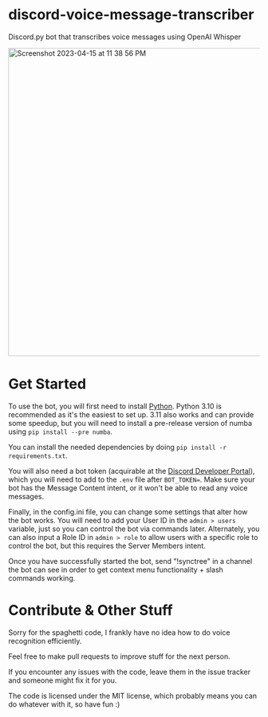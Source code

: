 # discord-voice-message-transcriber
Discord.py bot that transcribes voice messages using OpenAI Whisper

<img width="618" alt="Screenshot 2023-04-15 at 11 38 56 PM" src="https://user-images.githubusercontent.com/44641166/232242082-af33cc32-e479-4bf8-aef6-80e6f3453226.png">

# Get Started

To use the bot, you will first need to install [Python](https://python.org). Python 3.10 is recommended as it's the easiest to set up. 3.11 also works and can provide some speedup, but you will need to install a pre-release version of numba using `pip install --pre numba`.

You can install the needed dependencies by doing `pip install -r requirements.txt`.

You will also need a bot token (acquirable at the [Discord Developer Portal](https://discord.com/developers/applications)), which you will need to add to the `.env` file after `BOT_TOKEN=`. Make sure your bot has the Message Content intent, or it won't be able to read any voice messages.

Finally, in the config.ini file, you can change some settings that alter how the bot works. You will need to add your User ID in the `admin > users` variable, just so you can control the bot via commands later. Alternately, you can also input a Role ID in `admin > role` to allow users with a specific role to control the bot, but this requires the Server Members intent.

Once you have successfully started the bot, send "!synctree" in a channel the bot can see in order to get context menu functionality + slash commands working.

# Contribute & Other Stuff

Sorry for the spaghetti code, I frankly have no idea how to do voice recognition efficiently.

Feel free to make pull requests to improve stuff for the next person.

If you encounter any issues with the code, leave them in the issue tracker and someone might fix it for you.

The code is licensed under the MIT license, which probably means you can do whatever with it, so have fun :)
